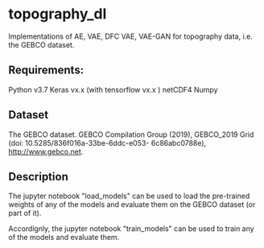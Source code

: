 # topography_dl
Implementations of AE, VAE, DFC VAE, VAE-GAN for topography data, i.e. the GEBCO dataset. 


## Requirements:
Python v3.7
Keras vx.x (with tensorflow vx.x )
netCDF4
Numpy


## Dataset
The GEBCO dataset. GEBCO Compilation Group (2019), GEBCO_2019 Grid (doi: 10.5285/836f016a-33be-6ddc-e053- 6c86abc0788e), http://www.gebco.net.


## Description
The jupyter notebook "load_models" can be used to load the pre-trained weights of any of the models and evaluate them on the GEBCO dataset (or part of it). 

Accordignly, the jupyter notebook "train_models" can be used to train any of the models and evaluate them.
